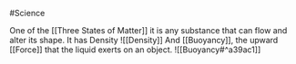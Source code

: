 #Science 

One of the [[Three States of Matter]] it is any substance that can flow and alter its shape. 
It has Density ![[Density]]
And [[Buoyancy]], the upward [[Force]] that the liquid exerts on an object. 
![[Buoyancy#^a39ac1]]
